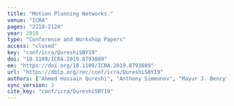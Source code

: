 ```yaml
---
title: "Motion Planning Networks."
venue: "ICRA"
pages: "2118-2124"
year: 2019
type: "Conference and Workshop Papers"
access: "closed"
key: "conf/icra/QureshiSBY19"
doi: "10.1109/ICRA.2019.8793889"
ee: "https://doi.org/10.1109/ICRA.2019.8793889"
url: "https://dblp.org/rec/conf/icra/QureshiSBY19"
authors: ["Ahmed Hussain Qureshi", "Anthony Simeonov", "Mayur J. Bency", "Michael C. Yip"]
sync_version: 3
cite_key: "conf/icra/QureshiSBY19"
---
```

